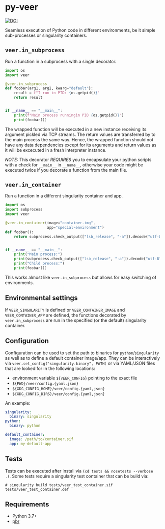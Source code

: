 # py-veer

[![DOI](https://zenodo.org/badge/DOI/10.5281/zenodo.3675309.svg)](https://doi.org/10.5281/zenodo.3675309)

Seamless execution of Python code in different environments, be it simple
sub-processes or singularity containers.


## `veer.in_subprocess`

Run a function in a subprocess with a single decorator.

```python
import os
import veer

@veer.in_subprocess
def foobar(arg1, arg2, kwarg="default"):
    result = f"I run in PID: {os.getpid()}"
    return result


if __name__ == "__main__":
    print(f"Main process runningin PID {os.getpid()}")
    print(foobar())
```

The wrapped function will be executed in a new instance receiving its argument
pickled via TCP streams. The return values are transferred by to the main
process the same way. Hence, the wrapped function should not have any data
dependencies except for its arguments and return values as it will be excecuted
in a fresh interpreter instance.

*NOTE:* This decorator *REQUIRES* you to encapsulate your python scripts with a
check for `__main__` in `__name__`, otherwise your code might be executed twice
if you decorate a function from the main file.


## `veer.in_container`

Run a function in a different singularity container and app.

```python
import os
import subprocess
import veer

@veer.in_container(image="container.img",
                   app="special-environment")
def foobar():
    return subprocess.check_output(["lsb_release", "-a"]).decode("utf-8")


if __name__ == "__main__":
    print("Main process:")
    print(subprocess.check_output(["lsb_release", "-a"]).decode("utf-8"))
    print("Child process:")
    print(foobar())
```

This works almost like `veer.in_subprocess` but allows for easy switching of
environments.

## Environmental settings

If `VEER_SINGULARITY` is defined or `VEER_CONTAINER_IMAGE` and
`VEER_CONTAINER_APP` are defined, the functions decorated by
`veer.in_subprocess` are run in the specified (or the default) singularity
container.


## Configuration

Configuration can be used to set the path to binaries for
`python`/`singularity` as well as to define a default container image/app.
They can be interactively via `veer.set_config("singularity.binary", PATH)` or
via YAML/JSON files that are looked for in the following locations:

* environment variable `${VEER_CONFIG}` pointing to the exact file
* `${PWD}/veer/config.{yaml,json}`
* `${XDG_CONFIG_HOME}/veer/config.{yaml,json}`
* `${XDG_CONFIG_DIRS}/veer/config.{yaml,json}`

An example:
```yaml
singularity:
  binary: singularity
python:
  binary: python

default_container:
  image: /path/to/container.sif
  app: my-default-app
```


## Tests

Tests can be executed after install via `(cd tests && nosetests --verbose .)`.
Some tests require a singularity test container that can be build via:
```console
# singularity build tests/veer_test_container.sif tests/veer_test_container.def
```


## Requirements

* Python 3.7+
* [pbr](https://pypi.org/project/pbr/)

